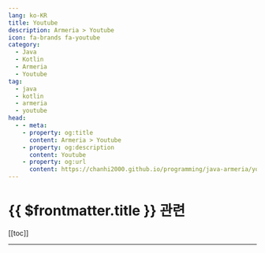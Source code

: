 ```yaml
---
lang: ko-KR
title: Youtube
description: Armeria > Youtube
icon: fa-brands fa-youtube
category: 
  - Java
  - Kotlin
  - Armeria
  - Youtube
tag: 
  - java
  - kotlin
  - armeria
  - youtube
head:
  - - meta:
    - property: og:title
      content: Armeria > Youtube
    - property: og:description
      content: Youtube
    - property: og:url
      content: https://chanhi2000.github.io/programming/java-armeria/youtube.html
---
```


# {{ $frontmatter.title }} 관련

[[toc]]

---

<TagLinks />